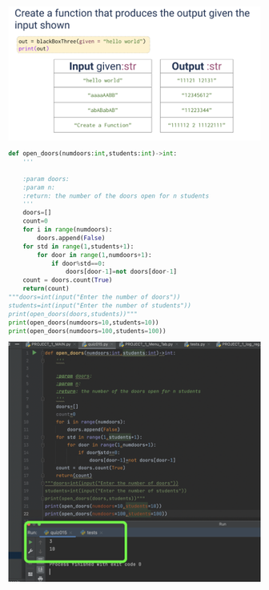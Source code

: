 ![](https://github.com/AleksandarDzudzevic/Unit-1/blob/main/quiz015text.png)
```.py
def open_doors(numdoors:int,students:int)->int:
    '''

    :param doors:
    :param n:
    :return: the number of the doors open for n students
    '''
    doors=[]
    count=0
    for i in range(numdoors):
        doors.append(False)
    for std in range(1,students+1):
        for door in range(1,numdoors+1):
            if door%std==0:
                doors[door-1]=not doors[door-1]
    count = doors.count(True)
    return(count)
"""doors=int(input("Enter the number of doors"))
students=int(input("Enter the number of students"))
print(open_doors(doors,students))"""
print(open_doors(numdoors=10,students=10))
print(open_doors(numdoors=100,students=100))

```
![](https://github.com/AleksandarDzudzevic/Unit-1/blob/main/quiz015test.png)

